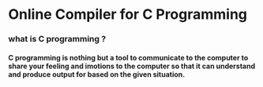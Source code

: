 # Online Compiler for C Programming

### what is C programming ? 

#### C programming is nothing but a tool to communicate to the computer to share your feeling and imotions to the computer so that it can understand and produce output for based on the given situation.
